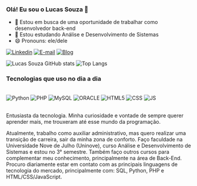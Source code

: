 ### Olá! Eu sou o Lucas Souza 👋

- 🔭 Estou em busca de uma oportunidade de trabalhar como desenvolvedor back-end
- 🌱 Estou estudando Análise e Desenvolvimento de Sistemas
- 😄 Pronouns: ele/dele

[![Linkedin](https://img.shields.io/badge/LinkedIn-0077B5?style=for-the-badge&logo=linkedin&logoColor=white)](www.linkedin.com/in/lucas-souza04)
[![E-mail](https://img.shields.io/badge/Gmail-D14836?style=for-the-badge&logo=gmail&logoColor=white)](santos.lucasbw@gmail.com)
[![Blog](https://img.shields.io/website?label=MeuPortfolio&style=for-the-badge&url=https://portfolio-lucas-theta.vercel.app)](https://portfolio-lucas-theta.vercel.app)

![Lucas Souza GitHub stats](https://github-readme-stats.vercel.app/api?username=lucas-souza04&show_icons=true&theme=dracula)
![Top Langs](https://github-readme-stats.vercel.app/api/top-langs/?username=lucas-souza04&layout=compact)

### Tecnologias que uso no dia a dia

<div style="display: inline_block"><br/>
  <img aling="center" alt="Python" src="https://img.shields.io/badge/Python-14354C?style=for-the-badge&logo=python&logoColor=white"/>
  <img aling="center" alt="PHP" src="https://img.shields.io/badge/PHP-777BB4?style=for-the-badge&logo=php&logoColor=white"/>
  <img aling="center" alt="MySQL" src="https://img.shields.io/badge/MySQL-005C84?style=for-the-badge&logo=mysql&logoColor=white"/>
  <img aling="center" alt="ORACLE" src="https://img.shields.io/badge/Oracle-F80000?style=for-the-badge&logo=Oracle&logoColor=white"/>
  <img aling="center" alt="HTML5" src="https://img.shields.io/badge/HTML5-E34F26?style=for-the-badge&logo=html5&logoColor=white"/>
  <img aling="center" alt="CSS" src="https://img.shields.io/badge/CSS3-1572B6?style=for-the-badge&logo=css3&logoColor=white"/>
  <img aling="center" alt="JS" src="https://img.shields.io/badge/JavaScript-323330?style=for-the-badge&logo=javascript&logoColor=F7DF1E"/>
</div><br/>

Entusiasta da tecnologia. Minha curiosidade e vontade de sempre querer aprender mais, me trouxeram até esse mundo da programação.

Atualmente, trabalho como auxiliar administrativo, mas quero realizar uma transição de carreira, sair da minha zona de conforto. Faço faculdade na Universidade Nove de Julho (Uninove), curso Análise e Desenvolvimento de Sistemas e estou no 3° semestre. Também faço outros cursos para complementar meu conhecimento, principalmente na área de Back-End. Procuro diariamente estar em contato com as principais linguagens de tecnologia do mercado, principalmente com: SQL, Python, PHP e HTML/CSS/JavaScript.
